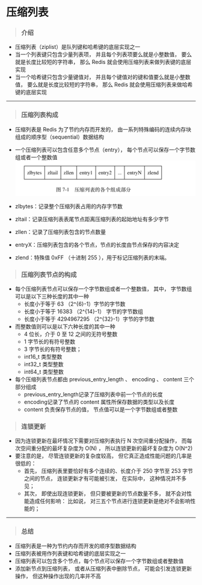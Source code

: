# 压缩列表
> ### 介绍
* 压缩列表（ziplist）是队列键和哈希键的底层实现之一
* 当一个列表键只包含少量列表项， 并且每个列表项要么就是小整数值， 要么就是长度比较短的字符串， 那么 Redis 就会使用压缩列表来做列表键的底层实现
* 当一个哈希键只包含少量键值对， 并且每个键值对的键和值要么就是小整数值， 要么就是长度比较短的字符串， 那么 Redis 就会使用压缩列表来做哈希键的底层实现

-------
> ### 压缩列表构成
* 压缩列表是 Redis 为了节约内存而开发的， 由一系列特殊编码的连续内存块组成的顺序型（sequential）数据结构
* 一个压缩列表可以包含任意多个节点（entry）， 每个节点可以保存一个字节数组或者一个整数值
![WX20180811-233006@2x](media/WX20180811-233006@2x.png)

* zlbytes：记录整个压缩列表占用的内存字节数
* zltail：记录压缩列表表尾节点距离压缩列表的起始地址有多少字节
* zllen：记录了压缩列表包含的节点数量
* entryX：压缩列表包含的各个节点，节点的长度由节点保存的内容决定
* zlend：特殊值 0xFF （十进制 255 ），用于标记压缩列表的末端。

> ### 压缩列表节点的构成
* 每个压缩列表节点可以保存一个字节数组或者一个整数值， 其中， 字节数组可以是以下三种长度的其中一种
    * 长度小于等于 63 （2^{6}-1）字节的字节数
    * 长度小于等于 16383 （2^{14}-1） 字节的字节数组
    * 长度小于等于 4294967295 （2^{32}-1）字节的字节数
* 而整数值则可以是以下六种长度的其中一种
    * 4 位长，介于 0 至 12 之间的无符号整数
    * 1 字节长的有符号整数
    * 3 字节长的有符号整数；
    * int16_t 类型整数
    * int32_t 类型整数
    * int64_t 类型整数 
* 每个压缩列表节点都由 previous_entry_length 、 encoding 、 content 三个部分组成
    * previous_entry_length记录了压缩列表中前一个节点的长度
    * encoding记录了节点的 content 属性所保存数据的类型以及长度
    * content 负责保存节点的值， 节点值可以是一个字节数组或者整数

> ### 连锁更新
* 因为连锁更新在最坏情况下需要对压缩列表执行 N 次空间重分配操作， 而每次空间重分配的最坏复杂度为 O(N) ， 所以连锁更新的最坏复杂度为 O(N^2) 
* 要注意的是， 尽管连锁更新的复杂度较高， 但它真正造成性能问题的几率是很低的：
    * 首先， 压缩列表里要恰好有多个连续的、长度介于 250 字节至 253 字节之间的节点， 连锁更新才有可能被引发， 在实际中， 这种情况并不多见；
    * 其次， 即使出现连锁更新， 但只要被更新的节点数量不多， 就不会对性能造成任何影响： 比如说， 对三五个节点进行连锁更新是绝对不会影响性能的；
-------
> ### 总结
* 压缩列表是一种为节约内存而开发的顺序型数据结构
* 压缩列表被用作列表键和哈希键的底层实现之一
* 压缩列表可以包含多个节点，每个节点可以保存一个字节数组或者整数值
* 添加新节点到压缩列表， 或者从压缩列表中删除节点， 可能会引发连锁更新操作， 但这种操作出现的几率并不高    
 